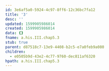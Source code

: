 ```yaml
---
id: 3e6af5a0-5924-4c97-8ff6-12c36bc7fa12
title: '3'
desc: ''
updated: 1599905986014
created: 1599905986014
data: {}
fname: a.his.III.chap5.3
stub: true
parent: d87518c7-13e9-4408-b2c5-e7a0feb9a080
children:
  - e0505b9d-43e2-4c77-9760-dec811af6320
hpath: a.his.III.chap5.3
---
```


